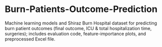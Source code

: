 # Burn-Patients-Outcome-Prediction
Machine learning models and Shiraz Burn Hospital dataset for predicting burn patient outcomes (final outcome, ICU &amp; total hospitalization time, surgeries); includes evaluation code, feature-importance plots, and preprocessed Excel file.
